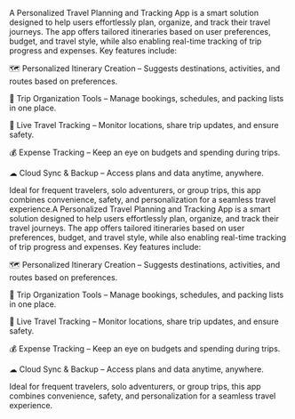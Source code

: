 A Personalized Travel Planning and Tracking App is a smart solution designed to help users effortlessly plan, organize, and track their travel journeys. The app offers tailored itineraries based on user preferences, budget, and travel style, while also enabling real-time tracking of trip progress and expenses. Key features include:

🗺 Personalized Itinerary Creation – Suggests destinations, activities, and routes based on preferences.

📅 Trip Organization Tools – Manage bookings, schedules, and packing lists in one place.

📍 Live Travel Tracking – Monitor locations, share trip updates, and ensure safety.

💰 Expense Tracking – Keep an eye on budgets and spending during trips.

☁ Cloud Sync & Backup – Access plans and data anytime, anywhere.

Ideal for frequent travelers, solo adventurers, or group trips, this app combines convenience, safety, and personalization for a seamless travel experience.A Personalized Travel Planning and Tracking App is a smart solution designed to help users effortlessly plan, organize, and track their travel journeys. The app offers tailored itineraries based on user preferences, budget, and travel style, while also enabling real-time tracking of trip progress and expenses. Key features include:

🗺 Personalized Itinerary Creation – Suggests destinations, activities, and routes based on preferences.

📅 Trip Organization Tools – Manage bookings, schedules, and packing lists in one place.

📍 Live Travel Tracking – Monitor locations, share trip updates, and ensure safety.

💰 Expense Tracking – Keep an eye on budgets and spending during trips.

☁ Cloud Sync & Backup – Access plans and data anytime, anywhere.

Ideal for frequent travelers, solo adventurers, or group trips, this app combines convenience, safety, and personalization for a seamless travel experience.
